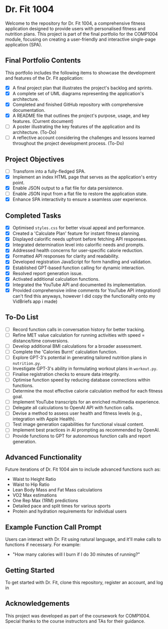 # Dr. Fit 1004

Welcome to the repository for Dr. Fit 1004, a comprehensive fitness application designed to provide users with personalised fitness and nutrition plans. This project is part of the final portfolio for the COMP1004 module, focusing on creating a user-friendly and interactive single-page application (SPA).

## Final Portfolio Contents

This portfolio includes the following items to showcase the development and features of the Dr. Fit application:

- [X] A final project plan that illustrates the project's backlog and sprints.
- [X] A complete set of UML diagrams representing the application's architecture.
- [X] Completed and finished GitHub repository with comprehensive documentation.
- [X] A README file that outlines the project's purpose, usage, and key features. (Current document)
- [ ] A poster illustrating the key features of the application and its architecture. (To-Do)
- [ ] A reflective account considering the challenges and lessons learned throughout the project development process. (To-Do)

## Project Objectives

- [ ] Transform into a fully-fledged SPA.
- [X] Implement an index HTML page that serves as the application's entry point.
- [X] Enable JSON output to a flat file for data persistence.
- [ ] Enable JSON input from a flat file to restore the application state.
- [X] Enhance SPA interactivity to ensure a seamless user experience.

## Completed Tasks

- [X] Optimised `styles.css` for better visual appeal and performance.
- [X] Created a 'Calculate Plan' feature for instant fitness planning.
- [X] Displayed calorific needs upfront before fetching API responses.
- [X] Integrated determination level into calorific needs and prompts.
- [X] Addressed health concerns for user-specific calorie reduction.
- [X] Formatted API responses for clarity and readability.
- [X] Developed registration JavaScript for form handling and validation.
- [X] Established GPT-based function calling for dynamic interaction.
- [X] Resolved report generation issue.
- [X] Activated additional calculation functions.
- [X] Integrated the YouTube API and documented its implementation.
- [X] Provided comprehensive inline comments for YouTube API integration(I can't find this anyways, however I did copy the functionality onto my VidBriefs app i made)

## To-Do List

- [ ] Record function calls in conversation history for better tracking.
- [ ] Refine MET value calculation for running activities with speed = distance/time conversions.
- [ ] Develop additional BMI calculations for a broader assessment.
- [ ] Complete the 'Calories Burnt' calculation function.
- [ ] Explore GPT-3's potential in generating tailored nutrition plans in `nutrition.py`.
- [ ] Investigate GPT-3's ability in formulating workout plans in `workout.py`.
- [ ] Finalise registration checks to ensure data integrity.
- [ ] Optimise function speed by reducing database connections within functions.
- [ ] Determine the most effective calorie calculation method for each fitness goal.
- [ ] Implement YouTube transcripts for an enriched multimedia experience.
- [ ] Delegate all calculations to OpenAI API with function calls.
- [ ] Devise a method to assess user health and fitness levels (e.g., integration with Apple Health).
- [ ] Test image generation capabilities for functional visual content.
- [ ] Implement best practices in AI prompting as recommended by OpenAI.
- [ ] Provide functions to GPT for autonomous function calls and report generation.

## Advanced Functionality

Future iterations of Dr. Fit 1004 aim to include advanced functions such as:

- Waist to Height Ratio
- Waist to Hip Ratio
- Lean Body Mass and Fat Mass calculations
- VO2 Max estimations
- One Rep Max (1RM) predictions
- Detailed pace and split times for various sports
- Protein and hydration requirements for individual users

## Example Function Call Prompt

Users can interact with Dr. Fit using natural language, and it'll make calls to functions if necessary. For example:

- "How many calories will I burn if I do 30 minutes of running?"

## Getting Started

To get started with Dr. Fit, clone this repository, register an account, and log in

## Acknowledgements

This project was developed as part of the coursework for COMP1004. Special thanks to the course instructors and TAs for their guidance.
